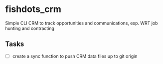 # fishdots_crm
Simple CLI CRM to track opportunities and communications, esp. WRT job hunting and contracting

## Tasks
- [ ] create a sync function to push CRM data files up to git origin
